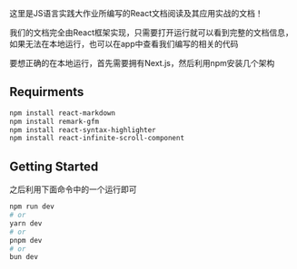 这里是JS语言实践大作业所编写的React文档阅读及其应用实战的文档！

我们的文档完全由React框架实现，只需要打开运行就可以看到完整的文档信息，如果无法在本地运行，也可以在app中查看我们编写的相关的代码

要想正确的在本地运行，首先需要拥有Next.js，然后利用npm安装几个架构

## Requirments

```bash
npm install react-markdown
npm install remark-gfm
npm install react-syntax-highlighter
npm install react-infinite-scroll-component
```

## Getting Started

之后利用下面命令中的一个运行即可

```bash
npm run dev
# or
yarn dev
# or
pnpm dev
# or
bun dev
```
